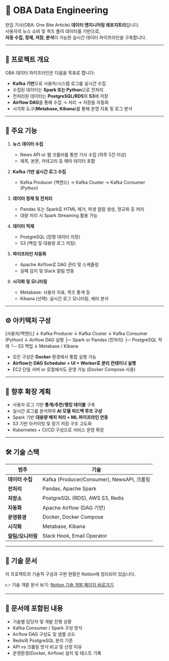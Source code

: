 # 🧪 OBA Data Engineering

한입 기사(OBA: One Bite Article) **데이터 엔지니어링 레포지토리**입니다.  
사용자의 뉴스 소비 및 퀴즈 풀이 데이터를 기반으로,  
**자동 수집, 정제, 저장, 분석**이 가능한 실시간 데이터 파이프라인을 구축합니다.

---

## 📌 프로젝트 개요

OBA 데이터 파이프라인은 다음을 목표로 합니다:

- **Kafka 기반**으로 사용자/시스템 로그를 실시간 수집
- 수집된 데이터는 **Spark 또는 Python**으로 전처리
- 전처리된 데이터는 **PostgreSQL/RDS**와 **S3**에 저장
- **Airflow DAG**을 통해 수집 → 처리 → 저장을 자동화
- 시각화 도구(**Metabase, Kibana**)를 통해 운영 지표 및 로그 분석

---

## 🎯 주요 기능

1. **뉴스 데이터 수집**
   - News API or 웹 크롤러를 통한 기사 수집 (하루 5건 이상)
   - 제목, 본문, 카테고리 등 메타 데이터 포함

2. **Kafka 기반 실시간 로그 수집**
   - Kafka Producer (백엔드) → Kafka Cluster → Kafka Consumer (Python)

3. **데이터 정제 및 전처리**
   - Pandas 또는 Spark로 HTML 제거, 파생 컬럼 생성, 정규화 등 처리
   - 대량 처리 시 Spark Streaming 활용 가능

4. **데이터 적재**
   - PostgreSQL (정형 데이터 저장)
   - S3 (백업 및 대용량 로그 저장)

5. **파이프라인 자동화**
   - Apache Airflow로 DAG 관리 및 스케줄링
   - 실패 감지 및 Slack 알림 연동

6. **시각화 및 모니터링**
   - Metabase: 사용자 지표, 퀴즈 통계 등
   - Kibana (선택): 실시간 로그 모니터링, 에러 분석

---

## ⚙️ 아키텍처 구성

[사용자/백엔드]
↓
Kafka Producer
↓
Kafka Cluster
↓
Kafka Consumer (Python)
↓
Airflow DAG 실행
├─ Spark or Pandas (전처리)
├─ PostgreSQL 적재
└─ S3 백업
↓
Metabase / Kibana


- 모든 구성은 **Docker** 환경에서 통합 실행 가능
- **Airflow는 DAG Scheduler + UI + Worker로 분리 컨테이너 실행**
- EC2 단일 서버 or 로컬에서도 운영 가능 (Docker Compose 사용)

---

## 🚀 향후 확장 계획

- 사용자 로그 기반 **통계/추천/랭킹 테이블** 구축
- 실시간 로그를 분석하여 **AI 모델 피드백 루프 구성**
- Spark 기반 **대용량 배치 처리 + ML 파이프라인 연동**
- S3 기반 아카이빙 및 장기 저장 구조 고도화
- Kubernetes + CI/CD 구성으로 서비스 운영 확장

---

## 🛠 기술 스택

| 범주 | 기술 |
|------|------|
| **데이터 수집** | Kafka (Producer/Consumer), NewsAPI, 크롤링 |
| **전처리** | Pandas, Apache Spark |
| **저장소** | PostgreSQL (RDS), AWS S3, Redis |
| **자동화** | Apache Airflow (DAG 기반) |
| **운영환경** | Docker, Docker Compose |
| **시각화** | Metabase, Kibana |
| **알림/모니터링** | Slack Hook, Email Operator |

---

## 📘 기술 문서

이 프로젝트의 기술적 구성과 구현 현황은 Notion에 정리되어 있습니다.

👉 기술 개발 문서 보기: [Notion 기술 개발 페이지 바로가기](https://www.notion.so/236a97372b20803699aee87278b229e7?source=copy_link)

---

## 🔗 문서에 포함된 내용

- 기술별 담당자 및 개발 진행 상황
- Kafka Consumer / Spark 구성 방식
- Airflow DAG 구성도 및 샘플 코드
- Redis와 PostgreSQL 분리 기준
- API vs 크롤링 방식 비교 및 선정 이유
- 운영환경(Docker, Airflow) 설치 및 테스트 기록

